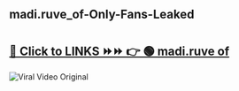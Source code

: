 
 ## madi.ruve_of-Only-Fans-Leaked

# <h2><a href="https://clipsfans.com/madi.ruve_of&ref=git">🔗 Click to LINKS ⏩⏩ 👉 🟢 madi.ruve of </a></h2>

<a href="https://clipsfans.com/madi.ruve_of&ref=git" rel="nofollow" data-target="animated-image.originalLink"><img src="https://i.ibb.co.com/xMMVF88/686577567.gif" alt="Viral Video Original" style="max-width: 100%; display: inline-block;" data-target="animated-image.originalImage"></a>
